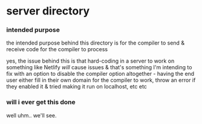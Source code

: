 # server directory

### intended purpose

the intended purpose behind this directory is for the compiler to send & receive code for the compiler to process

yes, the issue behind this is that hard-coding in a server to work on something like Netlify _will_ cause issues & that's something I'm intending to fix with an option to disable the compiler option altogether - having the end user either fill in their own domain for the compiler to work, throw an error if they enabled it & tried making it run on localhost, etc etc

### will i ever get this done

well uhm.. we'll see.
